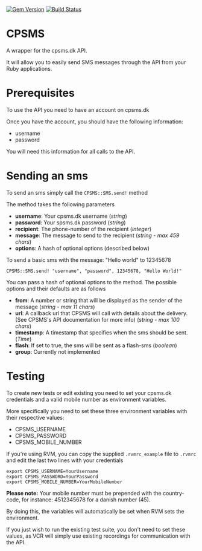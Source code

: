 [![Gem Version](https://badge.fury.io/rb/cpsms.svg)](http://badge.fury.io/rb/cpsms)
[![Build Status](https://circleci.com/gh/dipth/cpsms/tree/master.svg?style=shield)](https://circleci.com/gh/dipth/cpsms/tree/master)

# CPSMS

A wrapper for the cpsms.dk API.

It will allow you to easily send SMS messages through the API from your Ruby applications.

# Prerequisites

To use the API you need to have an account on cpsms.dk

Once you have the account, you should have the following information:

* username
* password

You will need this information for all calls to the API.

# Sending an sms

To send an sms simply call the ```CPSMS::SMS.send!``` method

The method takes the following parameters

* **username**: Your cpsms.dk username (*string*)
* **password**: Your spsms.dk password (*string*)
* **recipient**: The phone-number of the recipient (*integer*)
* **message**: The message to send to the recipient (*string - max 459 chars*)
* **options**: A hash of optional options (described below)

To send a basic sms with the message: "Hello world" to 12345678

    CPSMS::SMS.send! "username", "password", 12345678, "Hello World!"

You can pass a hash of optional options to the method. The possible options and their defaults are as follows

* **from**: A number or string that will be displayed as the sender of the message (*string - max 11 chars*)
* **url**: A callback url that CPSMS will call with details about the delivery. (See CPSMS's API documentation for more info) (*string - max 100 chars*)
* **timestamp**: A timestamp that specifies when the sms should be sent. (*Time*)
* **flash**: If set to true, the sms will be sent as a flash-sms (*boolean*)
* **group**: Currently not implemented

# Testing

To create new tests or edit existing you need to set your cpsms.dk credentials and a valid mobile number as environment variables.

More specifically you need to set these three environment variables with their respective values:

* CPSMS_USERNAME
* CPSMS_PASSWORD
* CPSMS_MOBILE_NUMBER

If you're using RVM, you can copy the supplied ```.rvmrc_example``` file to ```.rvmrc``` and edit the last two lines with your credentials

    export CPSMS_USERNAME=YourUsername
    export CPSMS_PASSWORD=YourPassword
    export CPSMS_MOBILE_NUMBER=YourMobileNumber

**Please note:** Your mobile number must be prepended with the country-code, for instance: 4512345678 for a danish number (45).

By doing this, the variables will automatically be set when RVM sets the environment.

If you just wish to run the existing test suite, you don't need to set these values, as VCR will simply use existing recordings for communication with the API.

